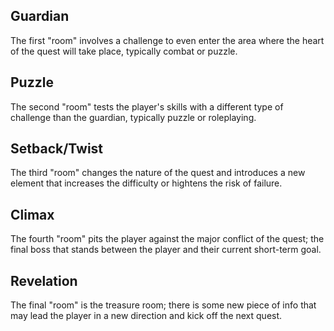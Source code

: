 ## Guardian
The first "room" involves a challenge to even enter the area where the heart of the quest will take place, typically combat or puzzle.

## Puzzle
The second "room" tests the player's skills with a different type of challenge than the guardian, typically puzzle or roleplaying.

## Setback/Twist
The third "room" changes the nature of the quest and introduces a new element that increases the difficulty or hightens the risk of failure.

## Climax
The fourth "room" pits the player against the major conflict of the quest; the final boss that stands between the player and their current short-term goal.

## Revelation
The final "room" is the treasure room; there is some new piece of info that may lead the player in a new direction and kick off the next quest.